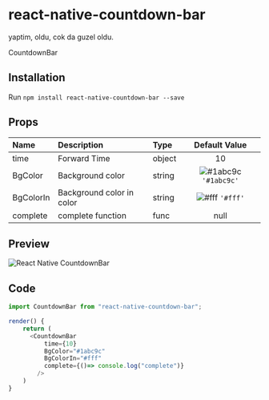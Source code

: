 # react-native-countdown-bar
yaptim, oldu, cok da guzel oldu.

CountdownBar

## Installation
Run `npm install react-native-countdown-bar --save`

## Props
| Name | Description | Type | Default Value |
| :--- | :----- | :--- | :---: |
| time | Forward Time | object | 10 |
| BgColor | Background color | string | ![#1abc9c](https://placehold.it/15/FAB913/000000?text=+) `'#1abc9c'` |
| BgColorIn | Background color in color | string | ![#fff](https://placehold.it/15/000/000000?text=+) `'#fff'` |
| complete | complete function | func | null |

## Preview

![React Native CountdownBar](https://media.giphy.com/media/8UGW2yvW48ns85SmMj/giphy.gif "React Native CountdownBar")

## Code
```javascript
import CountdownBar from "react-native-countdown-bar";

render() {
    return (
      <CountdownBar 
          time={10}
          BgColor="#1abc9c"
          BgColorIn="#fff"
          complete={()=> console.log("complete")}
        />  
    )
}
```

